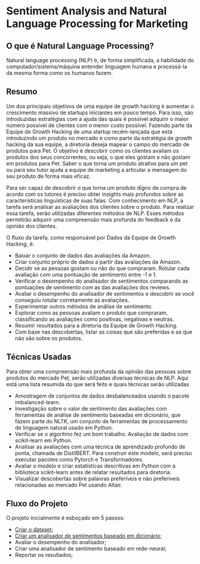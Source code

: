 # Sentiment Analysis and Natural Language Processing for Marketing

## O que é Natural Language Processing?
Natural language processing (NLP) é, de forma simplificada, a habilidade do computador/sistema/máquina entender linguagem humana e processá-la da mesma forma como os humanos fazem.

## Resumo
Um dos principais objetivos de uma equipe de growth hacking é aumentar o crescimento massivo de startups iniciantes em pouco tempo. Para isso, são introduzidas estratégias com a ajuda das quais é possível adquirir o maior número possível de clientes com o menor custo possível. Fazendo parte da Equipe de Growth Hacking de uma startup recém-lançada que está introduzindo um produto no mercado e como parte da estratégia de growth hacking da sua equipe, a diretoria deseja mapear o campo do mercado de produtos para Pet. O objetivo é descobrir como os clientes avaliam os produtos dos seus concorrentes, ou seja, o que eles gostam e não gostam em produtos para Pet. Saber o que torna um produto atrativo para um pet ou para seu tutor ajuda a equipe de marketing a articular a mensagem do seu produto de forma mais eficaz.

Para ser capaz de descobrir o que torna um produto digno de compra de acordo com os tutores é preciso obter insights mais profundos sobre as características linguísticas de suas falas. Com conhecimento em NLP, a tarefa será analisar as avaliações dos clientes sobre o produto. Para realizar essa tarefa, serão utilizadas diferentes métodos de NLP. Esses métodos permitirão adquirir uma compreensão mais profunda do feedback e da opinião dos clientes.

O fluxo da tarefa, como responsável por Dados da Equipe de Growth Hacking, é:
- Baixar o conjunto de dados das avaliações da Amazon.
- Criar conjunto próprio de dados a partir das avaliações da Amazon.
- Decidir se as pessoas gostam ou não do que compraram. Rotular cada avaliação com uma pontuação de sentimento entre -1 e 1.
- Verificar o desempenho do analisador de sentimentos comparando as pontuações de sentimento com as das avaliações dos reviews.
- Avaliar o desempenho do analisador de sentimentos e descobrir se você conseguiu rotular corretamente as avaliações.
- Experimentar outros métodos de análise de sentimento.
- Explorar como as pessoas avaliam o produto que compraram, classificando as avaliações como positivas, negativas e neutras.
- Resumir resultados para a diretoria da Equipe de Growth Hacking.
- Com base nas descobertas, listar as coisas que são preferidas e as que não são sobre os produtos.

## Técnicas Usadas
Para obter uma compreensão mais profunda da opinião das pessoas sobre produtos do mercado Pet, serão utilizadas diversas técnicas de NLP. Aqui está uma lista resumida do que será feito e quais técnicas serão utilizadas
- Amostragem de conjuntos de dados desbalanceados usando o pacote imbalanced-learn.
- Investigação sobre o valor de sentimento das avaliações com ferramentas de análise de sentimento baseadas em dicionário, que fazem parte do NLTK, um conjunto de ferramentas de processamento de linguagem natural usado em Python.
- Verificar se o algoritmo fez um bom trabalho. Avaliação de dados com scikit-learn em Python.
- Analisar as avaliações com uma técnica de aprendizado profundo de ponta, chamada de DistilBERT. Para construir este modelo, será preciso executar pacotes como Pytorch e Transformadores.
- Avaliar o modelo e criar estatísticas descritivas em Python com a biblioteca scikit-learn antes de relatar resultados para diretoria.
- Visualizar descobertas sobre palavras preferíveis e não preferíveis relacionadas ao mercado Pet usando Altair.

## Fluxo do Projeto
O projeto inicialmente é esboçado em 5 passos:
- [Criar o dataset](https://github.com/berggama/Sentiment-analysis-for-marketing/blob/main/Criar_o_dataset.ipynb);
- [Criar um analisador de sentimentos baseado em dicionário](https://github.com/berggama/Sentiment-analysis-for-marketing/blob/main/Criando_um_Analisador_de_Sentimento_baseado_em_dicion%C3%A1rio.ipynb);
- Avaliar o desempenho do analisador;
- Criar uma analisador de sentimento baseado em rede-neural;
- Reportar os resultados;

